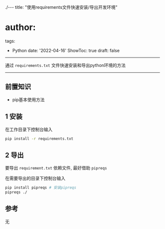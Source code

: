 ./---
title: "使用requirements文件快速安装/导出开发环境"
# author: 
tags:
  - Python
date: '2022-04-16'
ShowToc: true
draft: false
---

通过 `requirements.txt` 文件快速安装和导出python环境的方法
<!--more-->

---

## 前置知识

- pip基本使用方法


## 1 安装

在工作目录下控制台输入

```bash
pip install -r requirements.txt
```

## 2 导出

要导出 `requirement.txt` 依赖文件, 最好借助 `pipreqs`

在需要导出的目录下控制台输入

```bash
pip install pipreqs # 安装pipreqs
pipreqs ./
```

## 参考

无